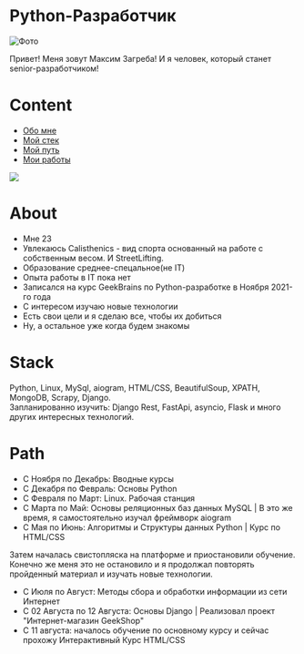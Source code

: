# Python-Разработчик
<p> <img src="https://media-exp1.licdn.com/dms/image/C4D03AQEi9PONVsZqlg/profile-displayphoto-shrink_800_800/0/1660300538411?e=1665619200&v=beta&t=VfOQPL3Oh1bjx-Ya0CDjsTwijKms_ICBIlS3-Jw-h-k" alt="Фото"></p>
<p>Привет! Меня зовут Максим Загреба!
И я человек, который станет senior-разработчиком!</p>

# Content

- [Обо мне](#About)
- [Мой стек](#Stack)
- [Мой путь](#Path)
- [Мои работы]()

<p> <img src="https://gb.ru/streams/36846/feedbacks/new?utm_referrer=https%3A%2F%2Fgb.ru%2Flessons%2F201359#"> </p>


# About 

- Мне 23
- Увлекаюсь Calisthenics - вид спорта основанный на работе с собственным весом. И StreetLifting.
- Образование среднее-спецальное(не IT)
- Опыта работы в IT пока нет
- Записался на курс GeekBrains по Python-разработке в Ноября 2021-го года
- С интересом изучаю новые технологии
- Есть свои цели и я сделаю все, чтобы их добиться
- Ну, а остальное уже когда будем знакомы


# Stack

Python, Linux, MySql, aiogram, HTML/CSS, BeautifulSoup, XPATH, MongoDB, Scrapy, Django.<br>
Запланированно изучить: Django Rest, FastApi, asyncio, Flask и много других интересных технологий.

# Path

- C Ноября по Декабрь: Вводные курсы
- C Декабря по Февраль: Основы Python
- C Февраля по Март: Linux. Рабочая станция
- С Марта по Май: Основы реляционных баз данных MySQL | В это же время, я самостоятельно изучал фреймворк aiogram
- С Мая по Июнь: Алгоритмы и Структуры данных Python | Курс по HTML/CSS
<p>Затем началась свистопляска на платформе и приостановили обучение.
Конечно же меня это не остановило и я продолжал повторять пройденный материал и изучать новые технологии.</p>

- С Июля по Август: Методы сбора и обработки информации из сети Интернет
- С 02 Августа по 12 Августа: Основы Django | Реализовал проект "Интернет-магазин GeekShop"
- С 11 августа: началось обучение по основному курсу и сейчас прохожу Интерактивный Курс HTML/CSS


